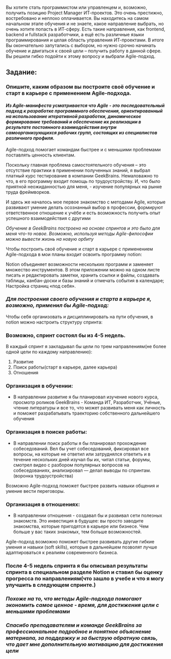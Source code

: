 Вы хотите стать программистом или управленцем и, возможно, получить позицию Project
Manager ИТ-проектов. Это очень престижно, востребовано и неплохо оплачивается. Вы
находитесь на самом начальном этапе обучения и не знаете, какое направление выбрать, но
очень хотите попасть в ИТ-сферу. Есть такие направления, как frontend, backend и fullstack
разработчики, а ещё есть различные языки программирования и целая область управления
ИТ-проектами. В итоге Вы окончательно запутались с выбором, но нужно срочно начинать
обучение и двигаться к своей цели – получить работу в данной сфере. Вы решили гибко
подойти к этому вопросу и выбрали Agile-подход. 

## Задание:

### Опишите, каким образом вы построите своё обучение и старт в карьере с применением Agile-подхода.

#### _*Из Agile-манифеста усматривается что Agile - это последовательный подход к разработке программного обеспечения, ориентированный на использование итеративной разработки, динамическое формирование требований и обеспечение их реализации в результате постоянного взаимодействия внутри самоорганизующихся рабочих групп, состоящих из специалистов различного профиля.*_ 

Agile-подход помогает командам быстрее и с меньшими проблемами поставлять ценность клиентам.

Поскольку главная проблема самостоятельного обучения – это отсутствие практики в применении полученных знаний, я выбрал платный курс тестирование в компании GeekBrains. Немаловажно то что, в его программу входит помощь по трудоустройству. И, что было приятной неожиданностью для меня, - изучение популярных на рынке труда фреймворков.

И здесь же началось мое первое знакомство с методами Agile, которые развивают умение делать осознанный выбор в профессии, формируют ответственное отношение к учёбе и есть возможность получить опыт успешного взаимодействия с другими

_*Обучение в GeekBrains построено на основе спринтов и это было для меня что-то новое.
Возможно, используя методы Agile-философии можно вывести жизнь на новую орбиту*_

Чтобы построить своё обучение и старт в карьере с применением Agile-подхода в мои планы входит освоить программу notion:

Notion объединяет возможности нескольких программ и заменяет множество инструментов. 
В этом приложении можно на одном листе писать и редактировать заметки, хранить ссылки и файлы, 
создавать таблицы, канбан-доски и базы знаний и отмечать события в календаре; Настройка страниц «под себя».

### _*Для построения своего обучения и старта в карьере я, возможно, применил бы Agile-подход:*_

Чтобы себя организовать и дисциплинировать на пути обучения, в notion можно настроить структуру спринта:

### Возможно, спринт состоял бы из 4-5 недель.

В каждый спринт я закладывал бы цели по трем направлениям(не более одной цели по каждому направлению):
1. Развитие 
2. Поиск работы(старт в карьере, далее карьера) 
3. Отношения

### Организация в обучении:

- В направлении развитие я бы планировал изучение нового курса, просмотр роликов GeekBrains - 
Команда ИТ, Разработчик, Учёные, чтение литературы и все то, что может развивать меня как личность и поможет разрабатывать траекторию собственного дальнейшего обучения

### Организация в поиске работы:
- В направлении поиск работы я бы планировал прохождение собеседований. Вел бы учет собеседований, фиксировал все вопросы, на которые не ответил или затруднялся ответить и в течение нескольких дней изучал бы их, читал статьи, форумы, смотрел видео с разбором популярных вопросов на собеседованиях, анализировал — делал выводы по спринтам.(воронка трудоустройства)

Возможно Agile-подход поможет быстрее развить навыки общения и умение вести переговоры.
### Организация в отношениях:
- В направлении отношения - создавал бы и развивал сети полезных знакомств. 
Это инвестиция в будущее: 
вы просто заводите знакомства, которые пригодятся в карьере или бизнесе. 
Чем больше у вас таких знакомых, тем больше возможностей.

Agile-подход возможно поможет быстрее развивать другие гибкие умения и навыки (soft skills), которые в дальнейшем позволят лучше адаптироваться к реалиям современного бизнеса.

### После 4-5 недель спринта я бы описывал результаты спринта в специальном разделе Notion и ставил бы оценку прогресса по направлениям(что зашло в учебе и что я могу улучшить в следующем спринте.)

### _*Похоже на то, что методы Agile-подхода помогают экономить самое ценное - время, для достижения цели с меньшими проблемами*_

### _*Спасибо преподавателям и команде GeekBrains за профессиональное подробное и понятное объяснение материала, за поддержку и за быструю обратную связь, что дает мне дополнительную мотивацию для достижения цели*_



